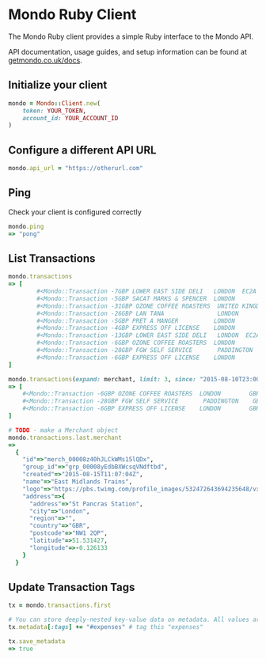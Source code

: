 # Mondo Ruby Client

The Mondo Ruby client provides a simple Ruby interface to the Mondo API.

API documentation, usage guides, and setup information can be found at [getmondo.co.uk/docs](https://getmondo.co.uk/docs/).

## Initialize your client

```ruby
mondo = Mondo::Client.new(
	token: YOUR_TOKEN,
	account_id: YOUR_ACCOUNT_ID
)
```

## Configure a different API URL
```ruby
mondo.api_url = "https://otherurl.com"
```

## Ping

Check your client is configured correctly

```ruby
mondo.ping
=> "pong"
```

## List Transactions

```ruby
mondo.transactions
=> [
		#<Mondo::Transaction -7GBP LOWER EAST SIDE DELI   LONDON  EC2A  GBR tx_00008zphrT5MZQoOhLbTur>, 
		#<Mondo::Transaction -5GBP SACAT MARKS & SPENCER  LONDON        GBR tx_00008zqEXy8SiMLdEqVVmT>, 
		#<Mondo::Transaction -31GBP OZONE COFFEE ROASTERS  UNITED KINGDO GBR tx_00008zrYsmW9IVgPz3bUiv>, 
		#<Mondo::Transaction -26GBP LAN TANA               LONDON        GBR tx_00008zru1CYoS6lW6nhpeD>, 
		#<Mondo::Transaction -5GBP PRET A MANGER          LONDON        GBR tx_00008zvemPnUEdNo8attNB>, 
		#<Mondo::Transaction -4GBP EXPRESS OFF LICENSE    LONDON        GBR tx_00008zxnkK6vh3rvN38W6z>, 
		#<Mondo::Transaction -13GBP LOWER EAST SIDE DELI   LONDON  EC2A  GBR tx_00008zy3PP7LTxxiXVEXAn>, 
		#<Mondo::Transaction -6GBP OZONE COFFEE ROASTERS  LONDON        GBR tx_00008zy8VxynHJGWOqY3aD>, 
		#<Mondo::Transaction -28GBP FGW SELF SERVICE       PADDINGTON    GBR tx_00008zyGtoILjhPUwlZli5>, 
		#<Mondo::Transaction -6GBP EXPRESS OFF LICENSE    LONDON        GBR tx_00008zzwuRFvGsQCml15Kj>
]

mondo.transactions(expand: merchant, limit: 3, since: "2015-08-10T23:00:00Z")
=> [
    #<Mondo::Transaction -6GBP OZONE COFFEE ROASTERS  LONDON        GBR tx_00008zy8VxynHJGWOqY3aD>, 
    #<Mondo::Transaction -28GBP FGW SELF SERVICE       PADDINGTON    GBR tx_00008zyGtoILjhPUwlZli5>, 
    #<Mondo::Transaction -6GBP EXPRESS OFF LICENSE    LONDON        GBR tx_00008zzwuRFvGsQCml15Kj>
]

# TODO - make a Merchant object
mondo.transactions.last.merchant
=> 
  {
    "id"=>"merch_00008z40hJLCkWMs15lQDx", 
    "group_id"=>"grp_00008yEdbBXWcsqVNdftbd", 
    "created"=>"2015-08-15T11:07:04Z", 
    "name"=>"East Midlands Trains", 
    "logo"=>"https://pbs.twimg.com/profile_images/532472643694235648/vxJSda4F_400x400.png", 
    "address"=>{
      "address"=>"St Pancras Station", 
      "city"=>"London", 
      "region"=>"", 
      "country"=>"GBR", 
      "postcode"=>"NW1 2QP", 
      "latitude"=>51.531427, 
      "longitude"=>-0.126133
    }
  } 
```

## Update Transaction Tags

```ruby
tx = mondo.transactions.first

# You can store deeply-nested key-value data on metadata. All values are stored & returned as strings.
tx.metadata[:tags] += "#expenses" # tag this "expenses"

tx.save_metadata
=> true
```
